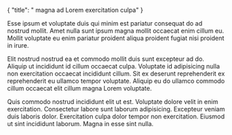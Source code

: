 {
  "title": " magna ad Lorem exercitation culpa"
}

Esse ipsum et voluptate duis qui minim est pariatur consequat do ad nostrud mollit. Amet nulla sunt ipsum magna mollit occaecat enim cillum eu. Mollit voluptate eu enim pariatur proident aliqua proident fugiat nisi proident in irure.

Elit nostrud nostrud ea et commodo mollit duis sunt excepteur ad do. Aliquip ut incididunt id cillum occaecat culpa. Voluptate id adipisicing nulla non exercitation occaecat incididunt cillum. Sit ex deserunt reprehenderit ex reprehenderit eu ullamco tempor voluptate. Aliquip eu do ullamco commodo cillum occaecat elit cillum magna Lorem voluptate.

Quis commodo nostrud incididunt elit ut est. Voluptate dolore velit in enim exercitation. Consectetur labore sunt laborum adipisicing. Excepteur veniam duis laboris dolor. Exercitation culpa dolor tempor non exercitation. Eiusmod ut sint incididunt laborum. Magna in esse sint nulla.